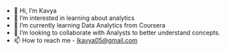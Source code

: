 - 👋 Hi, I’m Kavya
- 👀 I’m interested in learning about analytics
- 🌱 I’m currently learning Data Analytics from Coursera
- 💞️ I’m looking to collaborate with Analysts to better understand concepts.
- 📫 How to reach me - lkavya05@gmail.com

<!---
lkavya05/lkavya05 is a ✨ special ✨ repository because its `README.md` (this file) appears on your GitHub profile.
You can click the Preview link to take a look at your changes.
--->

